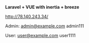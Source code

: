 **Laravel + VUE with inertia + breeze**

http://78.140.243.34/

Admin:
admin@example.com admin111

User:
user@example.com user1111
